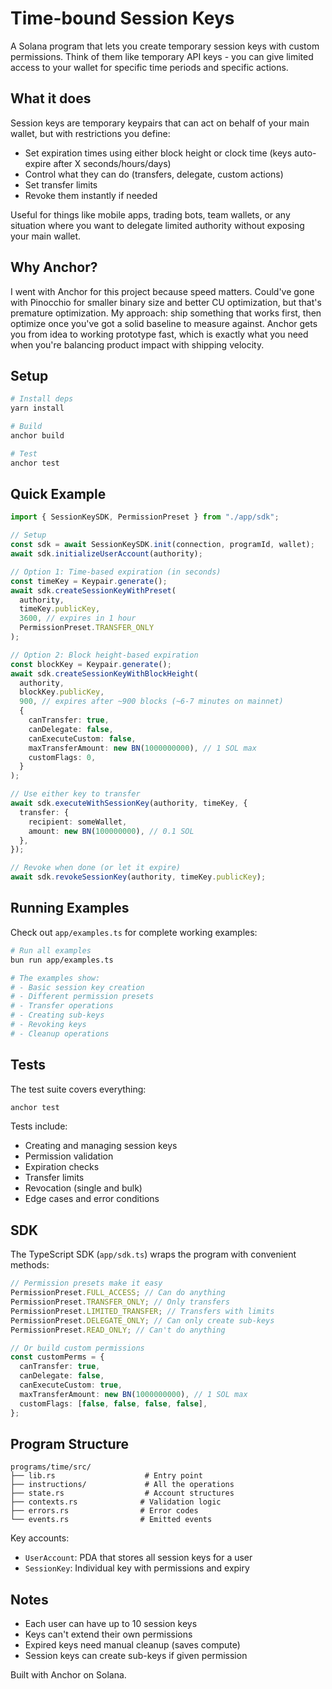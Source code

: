 # Time-bound Session Keys

A Solana program that lets you create temporary session keys with custom permissions. Think of them like temporary API keys - you can give limited access to your wallet for specific time periods and specific actions.

## What it does

Session keys are temporary keypairs that can act on behalf of your main wallet, but with restrictions you define:

- Set expiration times using either block height or clock time (keys auto-expire after X seconds/hours/days)
- Control what they can do (transfers, delegate, custom actions)
- Set transfer limits
- Revoke them instantly if needed

Useful for things like mobile apps, trading bots, team wallets, or any situation where you want to delegate limited authority without exposing your main wallet.

## Why Anchor?

I went with Anchor for this project because speed matters. Could've gone with Pinocchio for smaller binary size and better CU optimization, but that's premature optimization. My approach: ship something that works first, then optimize once you've got a solid baseline to measure against. Anchor gets you from idea to working prototype fast, which is exactly what you need when you're balancing product impact with shipping velocity.

## Setup

```bash
# Install deps
yarn install

# Build
anchor build

# Test
anchor test
```

## Quick Example

```typescript
import { SessionKeySDK, PermissionPreset } from "./app/sdk";

// Setup
const sdk = await SessionKeySDK.init(connection, programId, wallet);
await sdk.initializeUserAccount(authority);

// Option 1: Time-based expiration (in seconds)
const timeKey = Keypair.generate();
await sdk.createSessionKeyWithPreset(
  authority,
  timeKey.publicKey,
  3600, // expires in 1 hour
  PermissionPreset.TRANSFER_ONLY
);

// Option 2: Block height-based expiration
const blockKey = Keypair.generate();
await sdk.createSessionKeyWithBlockHeight(
  authority,
  blockKey.publicKey,
  900, // expires after ~900 blocks (~6-7 minutes on mainnet)
  {
    canTransfer: true,
    canDelegate: false,
    canExecuteCustom: false,
    maxTransferAmount: new BN(1000000000), // 1 SOL max
    customFlags: 0,
  }
);

// Use either key to transfer
await sdk.executeWithSessionKey(authority, timeKey, {
  transfer: {
    recipient: someWallet,
    amount: new BN(100000000), // 0.1 SOL
  },
});

// Revoke when done (or let it expire)
await sdk.revokeSessionKey(authority, timeKey.publicKey);
```

## Running Examples

Check out `app/examples.ts` for complete working examples:

```bash
# Run all examples
bun run app/examples.ts

# The examples show:
# - Basic session key creation
# - Different permission presets
# - Transfer operations
# - Creating sub-keys
# - Revoking keys
# - Cleanup operations
```

## Tests

The test suite covers everything:

```bash
anchor test
```

Tests include:

- Creating and managing session keys
- Permission validation
- Expiration checks
- Transfer limits
- Revocation (single and bulk)
- Edge cases and error conditions

## SDK

The TypeScript SDK (`app/sdk.ts`) wraps the program with convenient methods:

```typescript
// Permission presets make it easy
PermissionPreset.FULL_ACCESS; // Can do anything
PermissionPreset.TRANSFER_ONLY; // Only transfers
PermissionPreset.LIMITED_TRANSFER; // Transfers with limits
PermissionPreset.DELEGATE_ONLY; // Can only create sub-keys
PermissionPreset.READ_ONLY; // Can't do anything

// Or build custom permissions
const customPerms = {
  canTransfer: true,
  canDelegate: false,
  canExecuteCustom: true,
  maxTransferAmount: new BN(1000000000), // 1 SOL max
  customFlags: [false, false, false, false],
};
```

## Program Structure

```
programs/time/src/
├── lib.rs                    # Entry point
├── instructions/             # All the operations
├── state.rs                  # Account structures
├── contexts.rs              # Validation logic
├── errors.rs                # Error codes
└── events.rs                # Emitted events
```

Key accounts:

- `UserAccount`: PDA that stores all session keys for a user
- `SessionKey`: Individual key with permissions and expiry

## Notes

- Each user can have up to 10 session keys
- Keys can't extend their own permissions
- Expired keys need manual cleanup (saves compute)
- Session keys can create sub-keys if given permission

Built with Anchor on Solana.
